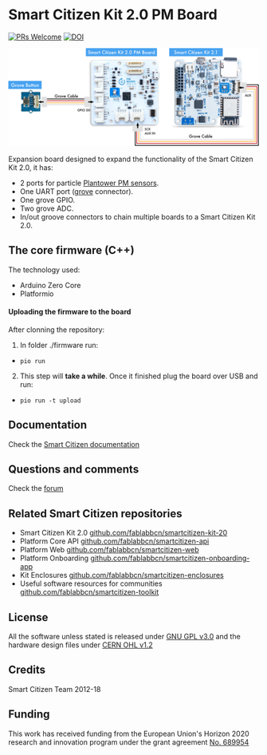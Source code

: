 # Smart Citizen Kit 2.0 PM Board

[![PRs Welcome](https://img.shields.io/badge/PRs-welcome-brightgreen.svg)]()
[![DOI](https://zenodo.org/badge/126015935.svg)](https://zenodo.org/badge/latestdoi/126015935)

![alt text](https://raw.githubusercontent.com/matsumur/smartcitizen-kit-pm-board/master/connection.png "PM and Aux Board")

Expansion board designed to expand the functionality of the Smart Citizen Kit 2.0, it has:

* 2 ports for particle [Plantower PM sensors](http://www.plantower.com/en/list/?118_1.html).
* One UART port ([grove](http://wiki.seeed.cc/Grove_System/) connector).
* One grove GPIO.
* Two grove ADC.
* In/out groove connectors to chain multiple boards to a Smart Citizen Kit 2.0.


## The core firmware (C++)

The technology used:

* Arduino Zero Core
* Platformio

#### Uploading the firmware to the board

After clonning the repository:

1. In folder ./firmware run:

  * `pio run`

2. This step will **take a while**. Once it finished plug the board over USB and run:

  * `pio run -t upload`

## Documentation

Check the [Smart Citizen documentation](https://docs.smartcitizen.me/Components/PM%20Board/)

## Questions and comments

Check the [forum](https://forum.smartcitizen.me/)

## Related Smart Citizen repositories

* Smart Citizen Kit 2.0 [github.com/fablabbcn/smartcitizen-kit-20](https://github.com/fablabbcn/smartcitizen-kit-20)
* Platform Core API [github.com/fablabbcn/smartcitizen-api](https://github.com/fablabbcn/smartcitizen-api)
* Platform Web [github.com/fablabbcn/smartcitizen-web](https://github.com/fablabbcn/smartcitizen-web)
* Platform Onboarding [github.com/fablabbcn/smartcitizen-onboarding-app](https://github.com/fablabbcn/smartcitizen-onboarding-app)
* Kit Enclosures [github.com/fablabbcn/smartcitizen-enclosures](https://github.com/fablabbcn/smartcitizen-enclosures)
* Useful software resources for communities [github.com/fablabbcn/smartcitizen-toolkit](https://github.com/fablabbcn/smartcitizen-toolkit)

## License

All the software unless stated is released under [GNU GPL v3.0](https://github.com/fablabbcn/smartcitizen-kit-20/blob/master/LICENSE) and the hardware design files under [CERN OHL v1.2](https://github.com/fablabbcn/smartcitizen-kit-20/blob/master/hardware/LICENSE)

## Credits

Smart Citizen Team 2012-18

## Funding

This work has received funding from the European Union's Horizon 2020 research and innovation program under the grant agreement [No. 689954](https://cordis.europa.eu/project/rcn/202639_en.html)
